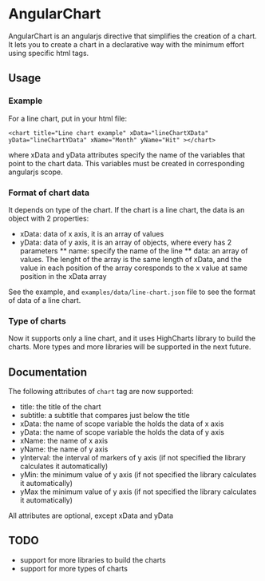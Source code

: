 # AngularChart

AngularChart is an angularjs directive that simplifies the creation of a chart. 
It lets you to create a chart in a declarative way with the minimum effort using specific html tags.

## Usage 

### Example
For a line chart, put in your html file:

`
<chart title="Line chart example" xData="lineChartXData" yData="lineChartYData" xName="Month" yName="Hit" ></chart>
`

where xData and yData attributes specify the name of the variables that point to the chart data. This variables must be created in corresponding angularjs scope.

### Format of chart data

It depends on type of the chart.
If the chart is a line chart, the data is an object with 2 properties:
* xData: data of x axis, it is an array of values
* yData: data of y axis, it is an array of objects, where every has 2 parameters
  ** name: specify the name of the line 
  ** data: an array of values. The lenght of the array is the same length of xData, and the value in each position of the array coresponds to the x value at same position in the xData array

See the example, and `examples/data/line-chart.json` file to see the format of data of a line chart.

### Type of charts

Now it supports only a line chart, and it uses HighCharts library to build the charts. More types and more libraries will be supported in the next future.

## Documentation

The following attributes of `chart` tag are now supported:
* title: the title of the chart
* subtitle: a subtitle that compares just below the title
* xData: the name of scope variable the holds the data of x axis
* yData: the name of scope variable the holds the data of y axis
* xName: the name of x axis
* yName: the name of y axis
* yInterval: the interval of markers of y axis (if not specified the library calculates it automatically)
* yMin: the minimum value of y axis (if not specified the library calculates it automatically)
* yMax the minimum value of y axis (if not specified the library calculates it automatically)

All attributes are optional, except xData and yData

## TODO

* support for more libraries to build the charts
* support for more types of charts 


